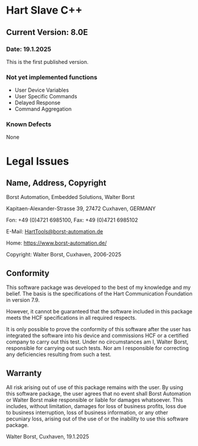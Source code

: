 # Hart Slave C++

## Current Version: 8.0E

### Date: 19.1.2025

This is the first published version.

### Not yet implemented functions

- User Device Variables
- User Specific Commands
- Delayed Response
- Command Aggregation

### Known Defects

None

# Legal Issues

## Name, Address, Copyright

Borst Automation, Embedded Solutions, Walter Borst

Kapitaen-Alexander-Strasse 39, 27472 Cuxhaven, GERMANY

Fon: +49 (0)4721 6985100, Fax: +49 (0)4721 6985102

E-Mail: HartTools@borst-automation.de

Home: https://www.borst-automation.de/

Copyright: Walter Borst, Cuxhaven, 2006-2025

## Conformity

This software package was developed to the best of my knowledge and my belief. The basis is the specifications of the Hart Communication Foundation in version 7.9.

However, it cannot be guaranteed that the software included in this package meets the HCF specifications in all required respects.

It is only possible to prove the conformity of this software after the user has integrated the software into his device and commissions HCF or a certified company to carry out this test. Under no circumstances am I, Walter Borst, responsible for carrying out such tests. Nor am I responsible for correcting any deficiencies resulting from such a test.

## Warranty

All risk arising out of use of this package remains with the user. By using this software package, the user agrees that no event shall Borst Automation or Walter Borst make responsible or liable for damages whatsoever. This includes, without limitation, damages for loss of business profits, loss due to business interruption, loss of business information, or any other pecuniary loss, arising out of the use of or the inability to use this software package.

Walter Borst, Cuxhaven, 19.1.2025
